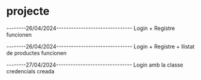 # projecte #

--------26/04/2024-------------------------------
Login + Registre funcionen

--------26/04/2024-------------------------------
Login + Registre + llistat de productes funcionen

--------27/04/2024-------------------------------
Login amb la classe credencials creada